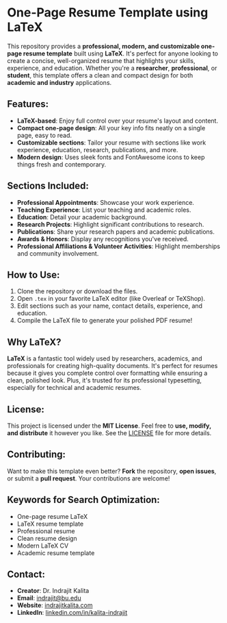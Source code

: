 # One-Page Resume Template using LaTeX
This repository provides a **professional, modern, and customizable one-page resume template** built using **LaTeX**. It's perfect for anyone looking to create a concise, well-organized resume that highlights your skills, experience, and education. Whether you're a **researcher**, **professional**, or **student**, this template offers a clean and compact design for both **academic and industry** applications.

## Features:
- **LaTeX-based**: Enjoy full control over your resume's layout and content.
- **Compact one-page design**: All your key info fits neatly on a single page, easy to read.
- **Customizable sections**: Tailor your resume with sections like work experience, education, research, publications, and more.
- **Modern design**: Uses sleek fonts and FontAwesome icons to keep things fresh and contemporary.

## Sections Included:
- **Professional Appointments**: Showcase your work experience.
- **Teaching Experience**: List your teaching and academic roles.
- **Education**: Detail your academic background.
- **Research Projects**: Highlight significant contributions to research.
- **Publications**: Share your research papers and academic publications.
- **Awards & Honors**: Display any recognitions you've received.
- **Professional Affiliations & Volunteer Activities**: Highlight memberships and community involvement.

## How to Use:
1. Clone the repository or download the files.
2. Open `.tex` in your favorite LaTeX editor (like Overleaf or TeXShop).
3. Edit sections such as your name, contact details, experience, and education.
4. Compile the LaTeX file to generate your polished PDF resume!

## Why LaTeX?
**LaTeX** is a fantastic tool widely used by researchers, academics, and professionals for creating high-quality documents. It's perfect for resumes because it gives you complete control over formatting while ensuring a clean, polished look. Plus, it's trusted for its professional typesetting, especially for technical and academic resumes.

## License:
This project is licensed under the **MIT License**. Feel free to **use, modify, and distribute** it however you like. See the [LICENSE](LICENSE) file for more details.

## Contributing:
Want to make this template even better? **Fork** the repository, **open issues**, or submit a **pull request**. Your contributions are welcome!

## Keywords for Search Optimization:
- One-page resume LaTeX
- LaTeX resume template
- Professional resume
- Clean resume design
- Modern LaTeX CV
- Academic resume template

## Contact:
- **Creator**: Dr. Indrajit Kalita
- **Email**: [indrajit@bu.edu](mailto:indrajit@bu.edu)
- **Website**: [indrajitkalita.com](https://indrajitkalita.com)
- **LinkedIn**: [linkedin.com/in/kalita-indrajit](https://linkedin.com/in/kalita-indrajit)
